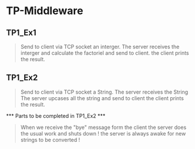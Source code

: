 # TP-Middleware

## TP1_Ex1
  > Send to client via TCP socket an interger.
  > The server receives the interger and calculate the factoriel and send to client.
  > the client prints the result.

## TP1_Ex2
  > Send to client via TCP socket a String.
  > The server receives the String
  > The server upcases all the string and send to client 
  > the client prints the result.
  
*** Parts to be completed in TP1_Ex2 ***
   > When we receive the "bye" message form the client the server does the usual work and shuts down !
   > the server is always awake for new strings to be converted !
